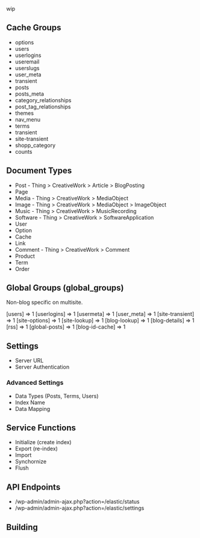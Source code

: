 wip

## Cache Groups
* options
* users
* userlogins
* useremail
* userslugs
* user_meta
* transient
* posts
* posts_meta
* category_relationships
* post_tag_relationships
* themes
* nav_menu
* terms
* transient
* site-transient
* shopp_category
* counts

## Document Types
* Post      - Thing > CreativeWork > Article > BlogPosting
* Page
* Media     - Thing > CreativeWork > MediaObject
* Image     - Thing > CreativeWork > MediaObject > ImageObject
* Music     - Thing > CreativeWork > MusicRecording
* Software  - Thing > CreativeWork > SoftwareApplication
* User
* Option
* Cache
* Link
* Comment   - Thing > CreativeWork > Comment
* Product
* Term
* Order

## Global Groups (global_groups)
Non-blog specific on multisite.

[users] => 1
[userlogins] => 1
[usermeta] => 1
[user_meta] => 1
[site-transient] => 1
[site-options] => 1
[site-lookup] => 1
[blog-lookup] => 1
[blog-details] => 1
[rss] => 1
[global-posts] => 1
[blog-id-cache] => 1



## Settings
* Server URL
* Server Authentication

### Advanced Settings
* Data Types (Posts, Terms, Users)
* Index Name
* Data Mapping

## Service Functions
* Initialize (create index)
* Export (re-index)
* Import
* Synchornize
* Flush

## API Endpoints

* /wp-admin/admin-ajax.php?action=/elastic/status
* /wp-admin/admin-ajax.php?action=/elastic/settings

## Building

